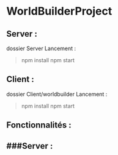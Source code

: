 # WorldBuilderProject

## Server :
dossier Server
Lancement :
> npm install
> npm start


## Client :
dossier Client/worldbuilder
Lancement :
> npm install
> npm start


## Fonctionnalités :

###Server :
- 